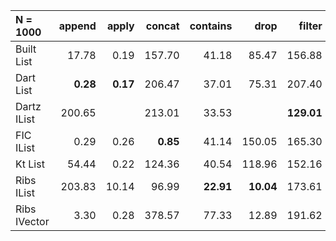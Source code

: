 | N = 1000 | append | apply | concat | contains | drop | filter | fold | init | map | prepend | reverse | tail | take | update |
| :--- | ---: | ---: | ---: | ---: | ---: | ---: | ---: | ---: | ---: | ---: | ---: | ---: | ---: | ---: |
| Built List | 17.78 | 0.19 | 157.70 | 41.18 | 85.47 | 156.88 | 78.25 | 170.63 | 219.97 | 67.92 | 217.65 | 171.05 | 86.43 | 17.88 |
| Dart List | **0.28** | **0.17** | 206.47 | 37.01 | 75.31 | 207.40 | 78.54 |   | 208.01 | 0.30 | 207.81 | 147.39 | 74.75 | **0.22** |
| Dartz IList | 200.65 |   | 213.01 | 33.53 |   | **129.01** | **53.60** |   | 135.64 | 0.13 | 91.49 | 0.28 |   |   |
| FIC IList | 0.29 | 0.26 | **0.85** | 41.14 | 150.05 | 165.30 | 77.93 | 305.46 | 244.36 | 66.43 | 457.13 | 303.69 | 151.39 | 42.01 |
| Kt List | 54.44 | 0.22 | 124.36 | 40.54 | 118.96 | 152.16 | 95.79 | 197.67 | 161.05 |   | 92.08 | 153.32 | 98.54 |   |
| Ribs IList | 203.83 | 10.14 | 96.99 | **22.91** | **10.04** | 173.61 | 70.32 | 377.72 | 134.81 | **0.13** | **71.25** | **0.04** | 55.75 | 108.93 |
| Ribs IVector | 3.30 | 0.28 | 378.57 | 77.33 | 12.89 | 191.62 | 136.50 | **3.43** | **118.14** | 0.34 | 358.50 | 10.29 | **14.66** | 25.67 |
